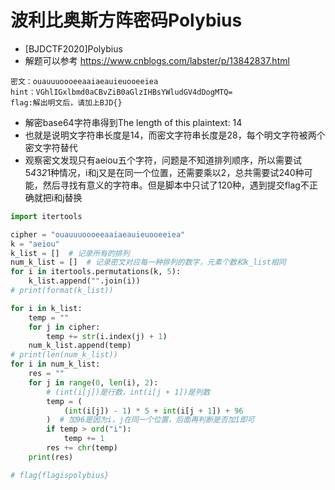 # 波利比奥斯方阵密码Polybius
- [BJDCTF2020]Polybius
- 解题可以参考 https://www.cnblogs.com/labster/p/13842837.html
```
密文：ouauuuoooeeaaiaeauieuooeeiea
hint：VGhlIGxlbmd0aCBvZiB0aGlzIHBsYWludGV4dDogMTQ=
flag:解出明文后，请加上BJD{}
```
- 解密base64字符串得到The length of this plaintext: 14
- 也就是说明文字符串长度是14，而密文字符串长度是28，每个明文字符被两个密文字符替代
- 观察密文发现只有aeiou五个字符，问题是不知道排列顺序，所以需要试5*4*3*2*1种情况，i和j又是在同一个位置，还需要乘以2，总共需要试240种可能，然后寻找有意义的字符串。但是脚本中只试了120种，遇到提交flag不正确就把i和j替换
```python
import itertools

cipher = "ouauuuoooeeaaiaeauieuooeeiea"
k = "aeiou"
k_list = []  # 记录所有的排列
num_k_list = []  # 记录密文对应每一种排列的数字，元素个数和k_list相同
for i in itertools.permutations(k, 5):
    k_list.append("".join(i))
# print(format(k_list))

for i in k_list:
    temp = ""
    for j in cipher:
        temp += str(i.index(j) + 1)
    num_k_list.append(temp)
# print(len(num_k_list))
for i in num_k_list:
    res = ""
    for j in range(0, len(i), 2):
        # (int(i[j])是行数，int(i[j + 1])是列数
        temp = (
            (int(i[j]) - 1) * 5 + int(i[j + 1]) + 96
        )  # 加96是因为i，j在同一个位置，后面再判断是否加1即可
        if temp > ord("i"):
            temp += 1
        res += chr(temp)
    print(res)

# flag{flagispolybius}
```

